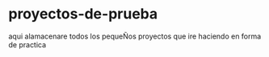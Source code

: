 # proyectos-de-prueba
aqui alamacenare todos los pequeÑos proyectos que ire haciendo en forma de practica
